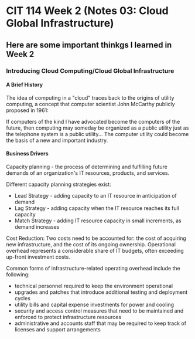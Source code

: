 # CIT 114 Week 2 (Notes 03: Cloud Global Infrastructure)
## Here are some important thinkgs I learned in Week 2
### Introducing Cloud Computing/Cloud Global Infrastructure

#### A Brief History
The idea of computing in a "cloud" traces back to the origins of utility computing, a concept that computer scientist John McCarthy publicly proposed in 1961:

If computers of the kind I have advocated become the computers of the future, then computing may someday be organized as a public utility just as the telephone
system is a public utility... The computer utility could become the basis of a new and important industry.

#### Business Drivers
Capacity planning - the process of determining and fulfilling future demands of an organization's IT resources, products, and services.

Different capacity planning strategies exist:
  * Lead Strategy - adding capacity to an IT resource in anticipation of demand
  * Lag Strategy - adding capacity when the IT resource reaches its full capacity
  * Match Strategy - adding IT resource capacity in small increments, as demand increases

Cost Reduction:
Two costs need to be accounted for: the cost of acquiring new infrastructure, and the cost of its ongoing ownership. Operational overhead represents a considerable share of IT budgets, often exceeding up-front investment costs.

Common forms of infrastructure-related operating overhead include the following:
  * technical personnel required to keep the environment operational
  * upgrades and patches that introduce additional testing and deployment cycles
  * utility bills and capital expense investments for power and cooling
  * security and access control measures that need to be maintained and enforced to protect infrastructure resources
  * administrative and accounts staff that may be required to keep track of licenses and support arrangements


